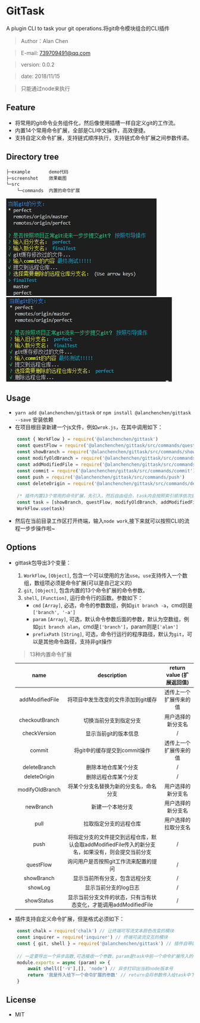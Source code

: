 # GitTask
A plugin CLI to task your git operations.将git命令模块组合的CLI插件
> Author：Alan Chen

> E-mail: 739709491@qq.com

> version: 0.0.2

> date: 2018/11/15

> 只能通过node来执行

## Feature
* 将常用的git命令业务组件化，然后像使用插槽一样自定义git的工作流。
* 内置14个常用命令扩展，全部是CLI中文操作，高效便捷。
* 支持自定义命令扩展，支持链式顺序执行，支持链式命令扩展之间参数传递。

## Directory tree
``` 
├─example       demo代码
├─screenshot    效果截图
└─src
    └─commands  内置的命令扩展
```

![](./screenshot/task2.png)
![](./screenshot/task1.png)

## Usage
* `yarn add @alanchenchen/gittask` or `npm install @alanchenchen/gittask --save` 安装依赖
* 在项目根目录新建一个js文件，例如`wrok.js`，在其中调用如下：
```js
    const { WorkFlow } = require('@alanchenchen/gittask')
    const questFlow = require('@alanchenchen/gittask/src/commands/questFlow')
    const showBranch = require('@alanchenchen/gittask/src/commands/showBranch')
    const modifyOldBranch = require('@alanchenchen/gittask/src/commands/modifyOldBranch') 
    const addModifiedFile = require('@alanchenchen/gittask/src/commands/addModifiedFile') 
    const commit = require('@alanchenchen/gittask/src/commands/commit') 
    const push = require('@alanchenchen/gittask/src/commands/push') 
    const deleteOrigin = require('@alanchenchen/gittask/src/commands/deleteOrigin')

    /* 插件内置13个常用的命令扩展，先引入，然后自由组合，task内会按照索引顺序依次执行 */
    const task = [showBranch, questFlow, modifyOldBranch, addModifiedFile, commit, push, deleteOrigin]
    WorkFlow.use(task)

```
* 然后在当前目录工作区打开终端，输入`node work`,接下来就可以按照CLI的流程一步步操作啦~

## Options
* gittask包导出3个变量：
    1. `WorkFlow`, `[Object]`, 包含一个可以使用的方法`use`。`use`支持传入一个数组，数组项必须是命令扩展(可以是自己定义的)
    2. `git`, `[Object]`, 包含内置的13个命令扩展的命令参数。
    3. `shell`, `[Function]`, 运行命令行的函数。参数如下：
        * `cmd` `[Array]`, 必选，命令的参数数组，例如`git branch -a`，cmd则是`['branch', '-a']`
        * `param` `[Array]`, 可选，默认命令参数后面的参数，默认为空数组，例如`git branch alan`，cmd是`['branch']`，param则是`['alan']`
        * `prefixPath` `[String]`, 可选，命令行运行的程序路径，默认为`git`，可以是其他命令路径，支持非git操作
    
    > 13种内置命令扩展

    | name           |      description                   |  return value (扩展返回值)|
    |:--------------:|:----------------------------------:|:------------------------:|
    | addModifiedFile| 将项目中发生改变的文件添加到git缓存   | 透传上一个扩展传来的值 |
    | checkoutBranch | 切换当前分支到指定分支               | 用户选择的新分支名 |
    | checkVersion   | 显示当前git的版本信息                | / |
    | commit         | 将git中的缓存提交到commit操作        | 透传上一个扩展传来的值 |
    | deleteBranch   | 删除本地仓库某个分支                 | / |
    | deleteOrigin   | 删除远程仓库某个分支                 | / |
    | modifyOldBranch| 将某个分支名替换为新的分支名，命名分支 | 用户选择的新分支名 |
    | newBranch      | 新建一个本地分支                     | 用户选择的新分支名 |
    | pull           | 拉取指定分支的远程仓库 | 用户选择的拉取分支名 |
    | push           | 将指定分支的文件提交到远程仓库，默认会取addModifiedFile传入的新分支名，如果没有，则会提交当前分支| / |
    | questFlow      | 询问用户是否按照git工作流来配置的提问 | / |
    | showBranch     | 显示当前所有分支，包含远程分支        | / |
    | showLog        | 显示当前分支的log日志                | / |
    | showStatus     | 显示当前分支文件的状态，只有当有状态变化，才能调用addModifiedFile| / |

* 插件支持自定义命令扩展，但是格式必须如下：
```js
    const chalk = require('chalk') // 让终端可写流文本颜色改变的模块
    const inquirer = require('inquirer') // 终端可读流交互的模块
    const { git, shell } = require('@alanchenchen/gittask') // 插件自带的shell方法和默认git参数

    // 一定要导出一个异步函数,可选接收一个参数，param是task中前一个命令扩展传入的参数
    module.exports = async (param) => {
        await shell(['-V'],[], 'node') // 异步打印出当前node版本号
        return '我是传入给下一个命令扩展的参数' // return会将参数传入给task中下一个命令扩展，可以不传
    }

```

## License
* MIT
